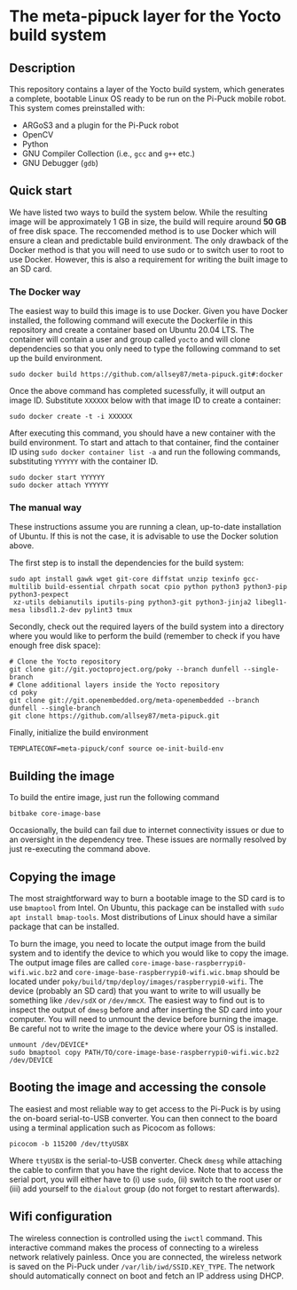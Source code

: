 # The meta-pipuck layer for the Yocto build system

## Description
This repository contains a layer of the Yocto build system, which generates a complete, bootable Linux OS ready to be run on the Pi-Puck mobile robot. This system comes preinstalled with:
- ARGoS3 and a plugin for the Pi-Puck robot
- OpenCV
- Python
- GNU Compiler Collection (i.e., `gcc` and `g++` etc.)
- GNU Debugger (`gdb`)

## Quick start
We have listed two ways to build the system below. While the resulting image will be approximately 1 GB in size, the build will require around **50 GB** of free disk space. The reccomended method is to use Docker which will ensure a clean and predictable build environment. The only drawback of the Docker method is that you will need to use sudo or to switch user to root to use Docker. However, this is also a requirement for writing the built image to an SD card.

### The Docker way
The easiest way to build this image is to use Docker. Given you have Docker installed, the following command will execute the Dockerfile in this repository and create a container based on Ubuntu 20.04 LTS. The container will contain a user and group called `yocto` and will clone dependencies so that you only need to type the following command to set up the build environment.

```
sudo docker build https://github.com/allsey87/meta-pipuck.git#:docker
```
Once the above command has completed sucessfully, it will output an image ID. Substitute `XXXXXX` below with that image ID to create a container:
```
sudo docker create -t -i XXXXXX
```
After executing this command, you should have a new container with the build environment. To start and attach to that container, find the container ID using `sudo docker container list -a` and run the following commands, substituting `YYYYYY` with the container ID.

```
sudo docker start YYYYYY
sudo docker attach YYYYYY
```

### The manual way
These instructions assume you are running a clean, up-to-date installation of Ubuntu. If this is not the case, it is advisable to use the Docker solution above. 

The first step is to install the dependencies for the build system:
```
sudo apt install gawk wget git-core diffstat unzip texinfo gcc-multilib build-essential chrpath socat cpio python python3 python3-pip python3-pexpect
 xz-utils debianutils iputils-ping python3-git python3-jinja2 libegl1-mesa libsdl1.2-dev pylint3 tmux
```

Secondly, check out the required layers of the build system into a directory where you would like to perform the build (remember to check if you have enough free disk space):
```
# Clone the Yocto repository
git clone git://git.yoctoproject.org/poky --branch dunfell --single-branch
# Clone additional layers inside the Yocto repository
cd poky
git clone git://git.openembedded.org/meta-openembedded --branch dunfell --single-branch
git clone https://github.com/allsey87/meta-pipuck.git
```

Finally, initialize the build environment
```
TEMPLATECONF=meta-pipuck/conf source oe-init-build-env
```

## Building the image
To build the entire image, just run the following command
```
bitbake core-image-base
```

Occasionally, the build can fail due to internet connectivity issues or due to an oversight in the dependency tree. These issues are normally resolved by just re-executing the command above.

## Copying the image
The most straightforward way to burn a bootable image to the SD card is to use `bmaptool` from Intel. On Ubuntu, this package can be installed with `sudo apt install bmap-tools`. Most distributions of Linux should have a similar package that can be installed.

To burn the image, you need to locate the output image from the build system and to identify the device to which you would like to copy the image. The output image files are called `core-image-base-raspberrypi0-wifi.wic.bz2` and `core-image-base-raspberrypi0-wifi.wic.bmap` should be located under `poky/build/tmp/deploy/images/raspberrypi0-wifi`. The device (probably an SD card) that you want to write to will usually be something like `/dev/sdX` or `/dev/mmcX`. The easiest way to find out is to inspect the output of `dmesg` before and after inserting the SD card into your computer. You will need to unmount the device before burning the image. Be careful not to write the image to the device where your OS is installed.

```
unmount /dev/DEVICE*
sudo bmaptool copy PATH/TO/core-image-base-raspberrypi0-wifi.wic.bz2 /dev/DEVICE
```

## Booting the image and accessing the console
The easiest and most reliable way to get access to the Pi-Puck is by using the on-board serial-to-USB converter. You can then connect to the board using a terminal application such as Picocom as follows:
```
picocom -b 115200 /dev/ttyUSBX
```
Where `ttyUSBX` is the serial-to-USB converter. Check `dmesg` while attaching the cable to confirm that you have the right device. Note that to access the serial port, you will either have to (i) use `sudo`, (ii) switch to the root user or (iii) add yourself to the `dialout` group (do not forget to restart afterwards).

## Wifi configuration
The wireless connection is controlled using the `iwctl` command. This interactive command makes the process of connecting to a wireless network relatively painless. Once you are connected, the wireless network is saved on the Pi-Puck under `/var/lib/iwd/SSID.KEY_TYPE`. The network should automatically connect on boot and fetch an IP address using DHCP.


